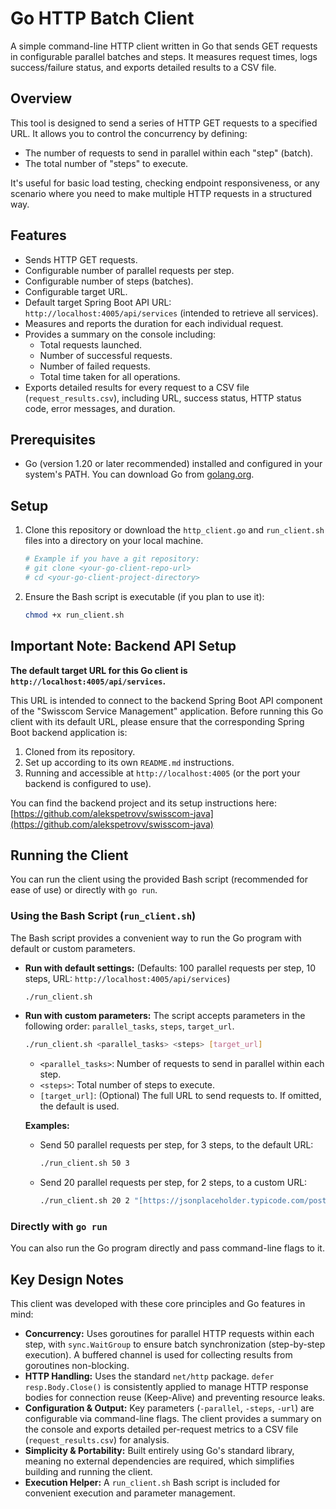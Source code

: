 # Go HTTP Batch Client

A simple command-line HTTP client written in Go that sends GET requests in configurable parallel batches and steps. It measures request times, logs success/failure status, and exports detailed results to a CSV file.

## Overview

This tool is designed to send a series of HTTP GET requests to a specified URL. It allows you to control the concurrency by defining:
* The number of requests to send in parallel within each "step" (batch).
* The total number of "steps" to execute.

It's useful for basic load testing, checking endpoint responsiveness, or any scenario where you need to make multiple HTTP requests in a structured way.

## Features

* Sends HTTP GET requests.
* Configurable number of parallel requests per step.
* Configurable number of steps (batches).
* Configurable target URL.
* Default target Spring Boot API URL: `http://localhost:4005/api/services` (intended to retrieve all services).
* Measures and reports the duration for each individual request.
* Provides a summary on the console including:
    * Total requests launched.
    * Number of successful requests.
    * Number of failed requests.
    * Total time taken for all operations.
* Exports detailed results for every request to a CSV file (`request_results.csv`), including URL, success status, HTTP status code, error messages, and duration.

## Prerequisites

* Go (version 1.20 or later recommended) installed and configured in your system's PATH. You can download Go from [golang.org](https://golang.org/).

## Setup

1.  Clone this repository or download the `http_client.go` and `run_client.sh` files into a directory on your local machine.
    ```bash
    # Example if you have a git repository:
    # git clone <your-go-client-repo-url>
    # cd <your-go-client-project-directory>
    ```
2.  Ensure the Bash script is executable (if you plan to use it):
    ```bash
    chmod +x run_client.sh
    ```

## Important Note: Backend API Setup

**The default target URL for this Go client is `http://localhost:4005/api/services`.**

This URL is intended to connect to the backend Spring Boot API component of the "Swisscom Service Management" application. Before running this Go client with its default URL, please ensure that the corresponding Spring Boot backend application is:
1.  Cloned from its repository.
2.  Set up according to its own `README.md` instructions.
3.  Running and accessible at `http://localhost:4005` (or the port your backend is configured to use).

You can find the backend project and its setup instructions here:
[https://github.com/alekspetrovv/swisscom-java](https://github.com/alekspetrovv/swisscom-java)
## Running the Client

You can run the client using the provided Bash script (recommended for ease of use) or directly with `go run`.

### Using the Bash Script (`run_client.sh`)

The Bash script provides a convenient way to run the Go program with default or custom parameters.

* **Run with default settings:**
  (Defaults: 100 parallel requests per step, 10 steps, URL: `http://localhost:4005/api/services`)
    ```bash
    ./run_client.sh
    ```

* **Run with custom parameters:**
  The script accepts parameters in the following order: `parallel_tasks`, `steps`, `target_url`.
    ```bash
    ./run_client.sh <parallel_tasks> <steps> [target_url]
    ```
    * `<parallel_tasks>`: Number of requests to send in parallel within each step.
    * `<steps>`: Total number of steps to execute.
    * `[target_url]`: (Optional) The full URL to send requests to. If omitted, the default is used.

  **Examples:**
    * Send 50 parallel requests per step, for 3 steps, to the default URL:
        ```bash
        ./run_client.sh 50 3
        ```
    * Send 20 parallel requests per step, for 2 steps, to a custom URL:
        ```bash
        ./run_client.sh 20 2 "[https://jsonplaceholder.typicode.com/posts](https://jsonplaceholder.typicode.com/posts)"
        ```

### Directly with `go run`

You can also run the Go program directly and pass command-line flags to it.



## Key Design Notes

This client was developed with these core principles and Go features in mind:

* **Concurrency:** Uses goroutines for parallel HTTP requests within each step, with `sync.WaitGroup` to ensure batch synchronization (step-by-step execution). A buffered channel is used for collecting results from goroutines non-blocking.
* **HTTP Handling:** Uses the standard `net/http` package. `defer resp.Body.Close()` is consistently applied to manage HTTP response bodies for connection reuse (Keep-Alive) and preventing resource leaks.
* **Configuration & Output:** Key parameters (`-parallel`, `-steps`, `-url`) are configurable via command-line flags. The client provides a summary on the console and exports detailed per-request metrics to a CSV file (`request_results.csv`) for analysis.
* **Simplicity & Portability:** Built entirely using Go's standard library, meaning no external dependencies are required, which simplifies building and running the client.
* **Execution Helper:** A `run_client.sh` Bash script is included for convenient execution and parameter management.

```bash